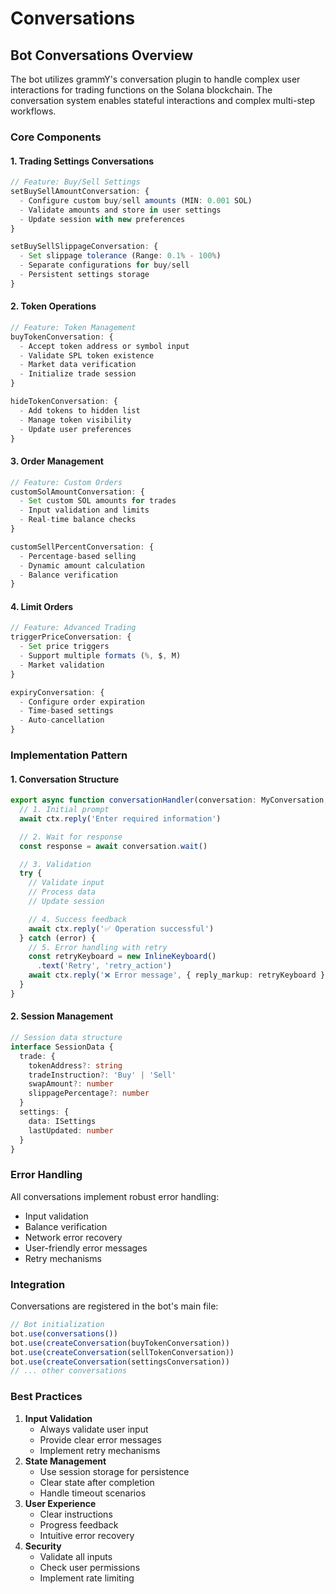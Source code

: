 # Conversations

## Bot Conversations Overview

The bot utilizes grammY's conversation plugin to handle complex user interactions for trading functions on the Solana blockchain. The conversation system enables stateful interactions and complex multi-step workflows.

### Core Components

#### 1. Trading Settings Conversations

```typescript
// Feature: Buy/Sell Settings
setBuySellAmountConversation: {
  - Configure custom buy/sell amounts (MIN: 0.001 SOL)
  - Validate amounts and store in user settings
  - Update session with new preferences
}

setBuySellSlippageConversation: {
  - Set slippage tolerance (Range: 0.1% - 100%)
  - Separate configurations for buy/sell
  - Persistent settings storage
}
```

#### 2. Token Operations

```typescript
// Feature: Token Management
buyTokenConversation: {
  - Accept token address or symbol input
  - Validate SPL token existence
  - Market data verification
  - Initialize trade session
}

hideTokenConversation: {
  - Add tokens to hidden list
  - Manage token visibility
  - Update user preferences
}
```

#### 3. Order Management

```typescript
// Feature: Custom Orders
customSolAmountConversation: {
  - Set custom SOL amounts for trades
  - Input validation and limits
  - Real-time balance checks
}

customSellPercentConversation: {
  - Percentage-based selling
  - Dynamic amount calculation
  - Balance verification
}
```

#### 4. Limit Orders

```typescript
// Feature: Advanced Trading
triggerPriceConversation: {
  - Set price triggers
  - Support multiple formats (%, $, M)
  - Market validation
}

expiryConversation: {
  - Configure order expiration
  - Time-based settings
  - Auto-cancellation
}
```

### Implementation Pattern

#### 1. Conversation Structure

```typescript
export async function conversationHandler(conversation: MyConversation, ctx: MyContext) {
  // 1. Initial prompt
  await ctx.reply('Enter required information')

  // 2. Wait for response
  const response = await conversation.wait()

  // 3. Validation
  try {
    // Validate input
    // Process data
    // Update session

    // 4. Success feedback
    await ctx.reply('✅ Operation successful')
  } catch (error) {
    // 5. Error handling with retry
    const retryKeyboard = new InlineKeyboard()
      .text('Retry', 'retry_action')
    await ctx.reply('❌ Error message', { reply_markup: retryKeyboard })
  }
}
```

#### 2. Session Management

```typescript
// Session data structure
interface SessionData {
  trade: {
    tokenAddress?: string
    tradeInstruction?: 'Buy' | 'Sell'
    swapAmount?: number
    slippagePercentage?: number
  }
  settings: {
    data: ISettings
    lastUpdated: number
  }
}
```

### Error Handling

All conversations implement robust error handling:

* Input validation
* Balance verification
* Network error recovery
* User-friendly error messages
* Retry mechanisms

### Integration

Conversations are registered in the bot's main file:

```typescript
// Bot initialization
bot.use(conversations())
bot.use(createConversation(buyTokenConversation))
bot.use(createConversation(sellTokenConversation))
bot.use(createConversation(settingsConversation))
// ... other conversations
```

### Best Practices

1. **Input Validation**
   * Always validate user input
   * Provide clear error messages
   * Implement retry mechanisms
2. **State Management**
   * Use session storage for persistence
   * Clear state after completion
   * Handle timeout scenarios
3. **User Experience**
   * Clear instructions
   * Progress feedback
   * Intuitive error recovery
4. **Security**
   * Validate all inputs
   * Check user permissions
   * Implement rate limiting

